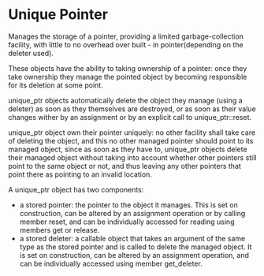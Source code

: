 # Unique Pointer

Manages the storage of a pointer, providing a limited garbage-collection facility, with little to no overhead over built - in pointer\(depending on the deleter used\).

These objects have the ability to taking ownership of a pointer: once they take ownership they manage the pointed object by becoming responsible for its deletion at some point. 

unique\_ptr objects automatically delete the object they manage \(using a deleter\) as soon as they themselves are destroyed, or as soon as their value changes wither by an assignment or by an explicit call to unique\_ptr::reset.

unique\_ptr object own their pointer uniquely: no other facility shall take care of deleting the object, and this no other managed pointer should point to its managed object, since as soon as they have to, unique\_ptr objects delete their managed object without taking into account whether other pointers still point to the same object or not, and thus leaving any other pointers that point there as pointing to an invalid location. 

A unique\_ptr object has two components:

* a stored pointer: the pointer to the object it manages. This is set on construction, can be altered by an assignment operation or by calling member reset, and can be individually accessed for reading using members get or release.
* a stored deleter: a callable object that takes an argument of the same type as the stored pointer and is called to delete the managed object. It is set on construction, can be altered by an assignment operation, and can be individually accessed using member get\_deleter.



